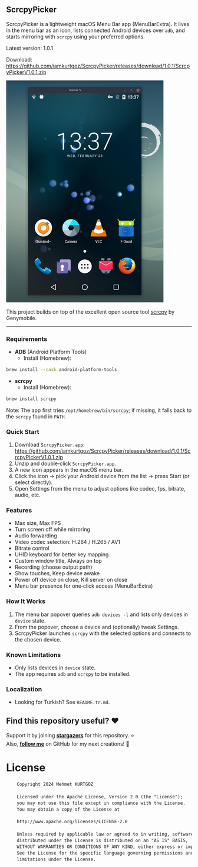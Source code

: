 ## ScrcpyPicker

ScrcpyPicker is a lightweight macOS Menu Bar app (MenuBarExtra). It lives in the menu bar as an icon, lists connected Android devices over `adb`, and starts mirroring with `scrcpy` using your preferred options.

Latest version: 1.0.1

Download: https://github.com/iamkurtgoz/ScrcpyPicker/releases/download/1.0.1/ScrcpyPickerV1.0.1.zip

![scrcpy](assets/screenshot-debian-600.jpg)

This project builds on top of the excellent open source tool [scrcpy](https://github.com/Genymobile/scrcpy) by Genymobile.

---

### Requirements
- **ADB** (Android Platform Tools)
  - Install (Homebrew):
```bash
brew install --cask android-platform-tools
```
- **scrcpy**
  - Install (Homebrew):
```bash
brew install scrcpy
```

Note: The app first tries `/opt/homebrew/bin/scrcpy`; if missing, it falls back to the `scrcpy` found in `PATH`.

### Quick Start
1. Download `ScrcpyPicker.app`: https://github.com/iamkurtgoz/ScrcpyPicker/releases/download/1.0.1/ScrcpyPickerV1.0.1.zip
2. Unzip and double‑click `ScrcpyPicker.app`.
3. A new icon appears in the macOS menu bar.
4. Click the icon → pick your Android device from the list → press Start (or select directly).
5. Open Settings from the menu to adjust options like codec, fps, bitrate, audio, etc.

### Features
- Max size, Max FPS
- Turn screen off while mirroring
- Audio forwarding
- Video codec selection: H.264 / H.265 / AV1
- Bitrate control
- UHID keyboard for better key mapping
- Custom window title, Always on top
- Recording (choose output path)
- Show touches, Keep device awake
- Power off device on close, Kill server on close
 - Menu bar presence for one‑click access (MenuBarExtra)

### How It Works
1. The menu bar popover queries `adb devices -l` and lists only devices in `device` state.
2. From the popover, choose a device and (optionally) tweak Settings.
3. ScrcpyPicker launches `scrcpy` with the selected options and connects to the chosen device.

### Known Limitations
- Only lists devices in `device` state.
- The app requires `adb` and `scrcpy` to be installed.

### Localization
- Looking for Turkish? See `README.tr.md`.

## Find this repository useful? :heart:
Support it by joining __[stargazers](https://github.com/iamkurtgoz/ScrcpyPicker)__ for this repository. :star: <br>
Also, __[follow me](https://github.com/iamkurtgoz)__ on GitHub for my next creations! 🤩

# License
```xml
    Copyright 2024 Mehmet KURTGOZ

    Licensed under the Apache License, Version 2.0 (the "License");
    you may not use this file except in compliance with the License.
    You may obtain a copy of the License at

    http://www.apache.org/licenses/LICENSE-2.0

    Unless required by applicable law or agreed to in writing, software
    distributed under the License is distributed on an "AS IS" BASIS,
    WITHOUT WARRANTIES OR CONDITIONS OF ANY KIND, either express or implied.
    See the License for the specific language governing permissions and
    limitations under the License.
```